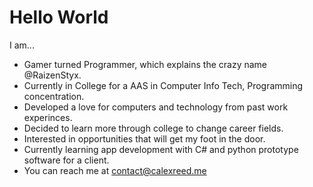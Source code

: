# Hello World
I am...

- Gamer turned Programmer, which explains the crazy name @RaizenStyx.
- Currently in College for a AAS in Computer Info Tech, Programming concentration.
- Developed a love for computers and technology from past work experinces.
- Decided to learn more through college to change career fields.
- Interested in opportunities that will get my foot in the door.
- Currently learning app development with C# and python prototype software for a client.
- You can reach me at contact@calexreed.me


<!---
TODO - Make this look more appealing
You can click the Preview link to take a look at your changes.
--->
